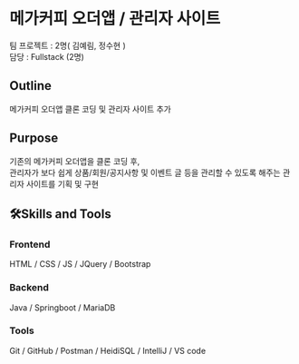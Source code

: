 <h1>메가커피 오더앱 / 관리자 사이트</h1>
팀 프로젝트 : 2명( 김예림, 정수현 )</br>
담당 : Fullstack (2명)</br>

<h2>Outline</h2>
메가커피 오더앱 클론 코딩 및 관리자 사이트 추가

<h2>Purpose</h2>
기존의 메가커피 오더앱을 클론 코딩 후, </br>
관리자가 보다 쉽게 상품/회원/공지사항 및 이벤트 글 등을 관리할 수 있도록 해주는 관리자 사이트를 기획 및 구현

<h2>🛠Skills and Tools</h2>
<h3>Frontend</h3>
HTML / CSS / JS / JQuery / Bootstrap

<h3>Backend</h3>
Java / Springboot / MariaDB

<h3>Tools</h3>
Git / GitHub / Postman / HeidiSQL / IntelliJ / VS code

